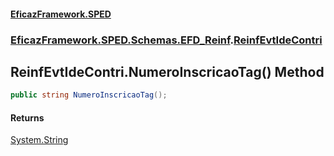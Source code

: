 #### [EficazFramework.SPED](EficazFrameworkSPED.md 'EficazFramework SPED')
### [EficazFramework.SPED.Schemas.EFD_Reinf](EficazFramework.SPED.Schemas.EFD_Reinf.md 'EficazFramework.SPED.Schemas.EFD_Reinf').[ReinfEvtIdeContri](EficazFramework.SPED.Schemas.EFD_Reinf/ReinfEvtIdeContri.md 'EficazFramework.SPED.Schemas.EFD_Reinf.ReinfEvtIdeContri')

## ReinfEvtIdeContri.NumeroInscricaoTag() Method

```csharp
public string NumeroInscricaoTag();
```

#### Returns
[System.String](https://docs.microsoft.com/en-us/dotnet/api/System.String 'System.String')